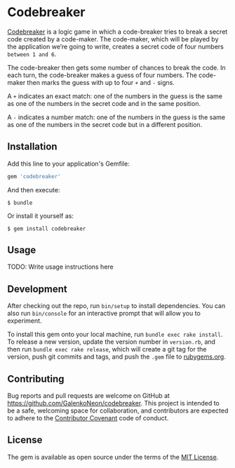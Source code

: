 # Codebreaker

[Codebreaker](https://rubygarage.github.io/slides/rspec#/37/1) is a logic game in which a code-breaker tries to break a secret code created by a code-maker. The code-maker, which will be played by the application we’re going to write, creates a secret code of four numbers `between 1 and 6`.


The code-breaker then gets some number of chances to break the code. In each turn, the code-breaker makes a guess of four numbers. The code-maker then marks the guess with up to four `+` and `-` signs.


A `+` indicates an exact match: one of the numbers in the guess is the same as one of the numbers in the secret code and in the same position.


A `-` indicates a number match: one of the numbers in the guess is the same as one of the numbers in the secret code but in a different position.

## Installation

Add this line to your application's Gemfile:

```ruby
gem 'codebreaker'
```

And then execute:

    $ bundle

Or install it yourself as:

    $ gem install codebreaker

## Usage

TODO: Write usage instructions here

## Development

After checking out the repo, run `bin/setup` to install dependencies. You can also run `bin/console` for an interactive prompt that will allow you to experiment.

To install this gem onto your local machine, run `bundle exec rake install`. To release a new version, update the version number in `version.rb`, and then run `bundle exec rake release`, which will create a git tag for the version, push git commits and tags, and push the `.gem` file to [rubygems.org](https://rubygems.org).

## Contributing

Bug reports and pull requests are welcome on GitHub at https://github.com/GalenkoNeon/codebreaker. This project is intended to be a safe, welcoming space for collaboration, and contributors are expected to adhere to the [Contributor Covenant](http://contributor-covenant.org) code of conduct.


## License

The gem is available as open source under the terms of the [MIT License](http://opensource.org/licenses/MIT).

